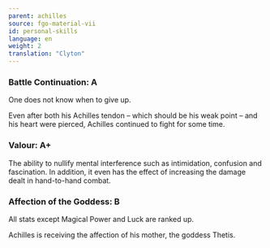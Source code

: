 ```yaml
---
parent: achilles
source: fgo-material-vii
id: personal-skills
language: en
weight: 2
translation: "Clyton"
---
```


### Battle Continuation: A

One does not know when to give up.

Even after both his Achilles tendon – which should be his weak point – and his heart were pierced, Achilles continued to fight for some time.

### Valour: A+

The ability to nullify mental interference such as intimidation, confusion and fascination. In addition, it even has the effect of increasing the damage dealt in hand-to-hand combat.

### Affection of the Goddess: B

All stats except Magical Power and Luck are ranked up.

Achilles is receiving the affection of his mother, the goddess Thetis.
